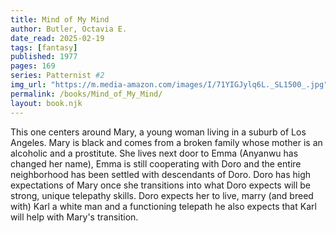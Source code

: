```yaml
---
title: Mind of My Mind
author: Butler, Octavia E.
date_read: 2025-02-19
tags: [fantasy]
published: 1977
pages: 169 
series: Patternist #2
img_url: "https://m.media-amazon.com/images/I/71YIGJylq6L._SL1500_.jpg"
permalink: /books/Mind_of_My_Mind/
layout: book.njk
---
```


This one centers around Mary, a young woman living in a suburb of Los Angeles.  Mary is black and comes from a broken family
whose mother is an alcoholic and a prostitute.  She lives next door to Emma (Anyanwu has changed her name), Emma
is still cooperating with Doro and the entire neighborhood has been settled with descendants of Doro.
Doro has high expectations of Mary once she transitions into what Doro expects will be strong, unique telepathy skills.
Doro expects her to live, marry (and breed with) Karl a white man and a functioning telepath he also expects that Karl will
help with Mary's transition.
